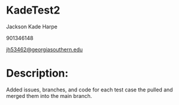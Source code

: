 # KadeTest2
Jackson Kade Harpe

901346148

jh53462@georgiasouthern.edu

# Description:
Added issues, branches, and code for each test case the pulled and merged them into the main branch.
